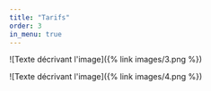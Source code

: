 ```yaml
---
title: "Tarifs"
order: 3
in_menu: true
---
```

![Texte décrivant l'image]({% link images/3.png %})

![Texte décrivant l'image]({% link images/4.png %}) 